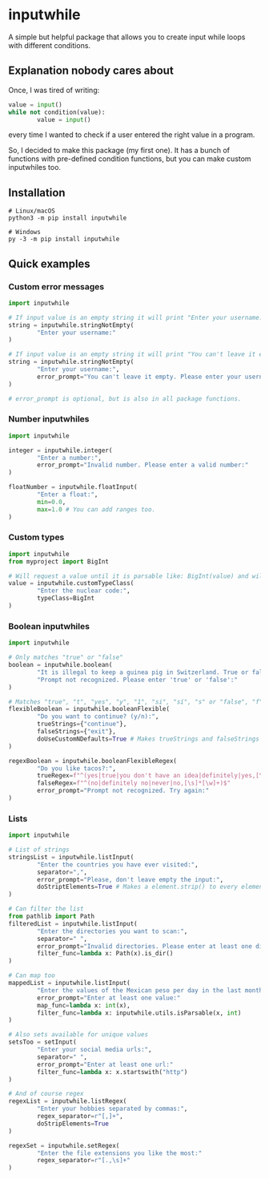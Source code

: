 # inputwhile

A simple but helpful package that allows you to create input while loops with different conditions.

## Explanation nobody cares about
Once, I was tired of writing:
```Python
value = input()
while not condition(value):
        value = input()
```
every time I wanted to check if a user entered the right value in a program.

So, I decided to make this package (my first one).
It has a bunch of functions with pre-defined condition functions, but you can make custom inputwhiles too.

## Installation
```
# Linux/macOS
python3 -m pip install inputwhile

# Windows
py -3 -m pip install inputwhile
```

## Quick examples
### Custom error messages
```Python
import inputwhile

# If input value is an empty string it will print "Enter your username:" again until input value is not empty
string = inputwhile.stringNotEmpty(
        "Enter your username:"
)

# If input value is an empty string it will print "You can't leave it empty. Please enter your username:" until input value is not empty.
string = inputwhile.stringNotEmpty(
        "Enter your username:",
        error_prompt="You can't leave it empty. Please enter your username:"
)

# error_prompt is optional, but is also in all package functions.
```
### Number inputwhiles
```Python
import inputwhile

integer = inputwhile.integer(
        "Enter a number:",
        error_prompt="Invalid number. Please enter a valid number:"
)

floatNumber = inputwhile.floatInput(
        "Enter a float:",
        min=0.0,
        max=1.0 # You can add ranges too.
)
```

### Custom types
```Python
import inputwhile
from myproject import BigInt

# Will request a value until it is parsable like: BigInt(value) and will return it with that type.
value = inputwhile.customTypeClass(
        "Enter the nuclear code:",
        typeClass=BigInt
)

```

### Boolean inputwhiles
```Python
import inputwhile

# Only matches "true" or "false"
boolean = inputwhile.boolean(
        "It is illegal to keep a guinea pig in Switzerland. True or false?:",
        "Prompt not recognized. Please enter 'true' or 'false':"
)

# Matches "true", "t", "yes", "y", "1", "si", "sí", "s" or "false", "f", "no", "n", "0", "nope" by default.
flexibleBoolean = inputwhile.booleanFlexible(
        "Do you want to continue? (y/n):",
        trueStrings={"continue"},
        falseStrings={"exit"},
        doUseCustomNDefaults=True # Makes trueStrings and falseStrings being added to the default ones instead of replacing them.
)

regexBoolean = inputwhile.booleanFlexibleRegex(
        "Do you like tacos?:",
        trueRegex=f"^(yes|true|you don't have an idea|definitely|yes,[\s]*[\w]+)$"
        falseRegex=f"^(no|definitely no|never|no,[\s]*[\w]+)$"
        error_prompt="Prompt not recognized. Try again:"
)
```

### Lists
```Python
import inputwhile

# List of strings
stringsList = inputwhile.listInput(
        "Enter the countries you have ever visited:",
        separator=",",
        error_prompt="Please, don't leave empty the input:",
        doStriptElements=True # Makes a element.strip() to every element in the list
)

# Can filter the list
from pathlib import Path
filteredList = inputwhile.listInput(
        "Enter the directories you want to scan:",
        separator=" ",
        error_prompt="Invalid directories. Please enter at least one directory:"
        filter_func=lambda x: Path(x).is_dir()
)

# Can map too
mappedList = inputwhile.listInput(
        "Enter the values of the Mexican peso per day in the last month:"
        error_prompt="Enter at least one value:"
        map_func=lambda x: int(x),
        filter_func=lambda x: inputwhile.utils.isParsable(x, int)
)

# Also sets available for unique values
setsToo = setInput(
        "Enter your social media urls:",
        separator=" ",
        error_prompt="Enter at least one url:"
        filter_func=lambda x: x.startswith("http")
)

# And of course regex
regexList = inputwhile.listRegex(
        "Enter your hobbies separated by commas:",
        regex_separator=r"[,]+",
        doStripElements=True
)

regexSet = inputwhile.setRegex(
        "Enter the file extensions you like the most:"
        regex_separator=r"[.,\s]+"
)
```
